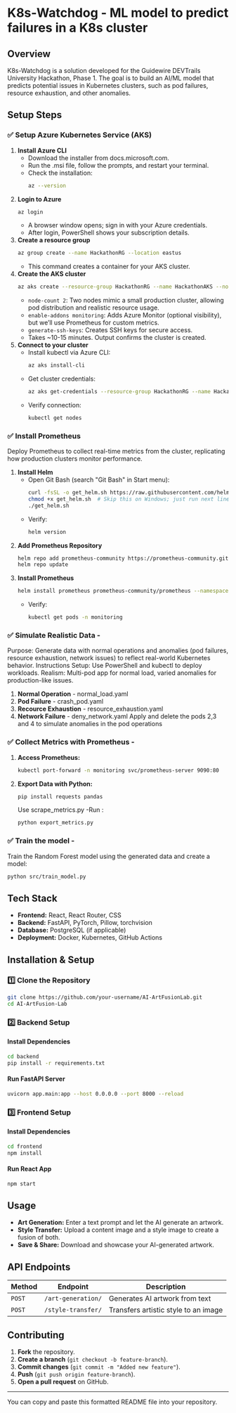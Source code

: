 # K8s-Watchdog - ML model to predict failures in a K8s cluster

## Overview
K8s-Watchdog is a solution developed for the Guidewire DEVTrails University Hackathon, Phase 1. The goal is to build an AI/ML model that predicts potential issues in Kubernetes clusters, such as pod failures, resource exhaustion, and other anomalies.

## Setup Steps

### ✅ Setup Azure Kubernetes Service (AKS)
1. **Install Azure CLI**
    - Download the installer from docs.microsoft.com.
    - Run the .msi file, follow the prompts, and restart your terminal.
    - Check the installation:
      ```bash
      az --version
      ```
2. **Login to Azure**
    ```bash
    az login
    ```
    - A browser window opens; sign in with your Azure credentials.
    - After login, PowerShell shows your subscription details.
3. **Create a resource group**
    ```bash
    az group create --name HackathonRG --location eastus
    ```
    - This command creates a container for your AKS cluster.
4. **Create the AKS cluster**
    ```bash
    az aks create --resource-group HackathonRG --name HackathonAKS --node-count 2 --enable-addons monitoring --generate-ssh-keys
    ```
    - `node-count 2`: Two nodes mimic a small production cluster, allowing pod distribution and realistic resource usage.
    - `enable-addons monitoring`: Adds Azure Monitor (optional visibility), but we’ll use Prometheus for custom metrics.
    - `generate-ssh-keys`: Creates SSH keys for secure access.
    - Takes ~10-15 minutes. Output confirms the cluster is created.
5. **Connect to your cluster**
    - Install kubectl via Azure CLI:
      ```bash
      az aks install-cli
      ```
    - Get cluster credentials:
      ```bash
      az aks get-credentials --resource-group HackathonRG --name HackathonAKS
      ```
    - Verify connection:
      ```bash
      kubectl get nodes
      ```

### ✅ Install Prometheus
Deploy Prometheus to collect real-time metrics from the cluster, replicating how production clusters monitor performance.
1. **Install Helm**
    - Open Git Bash (search "Git Bash" in Start menu):
      ```bash
      curl -fsSL -o get_helm.sh https://raw.githubusercontent.com/helm/helm/master/scripts/get-helm-3
      chmod +x get_helm.sh  # Skip this on Windows; just run next line
      ./get_helm.sh
      ```
    - Verify:
      ```bash
      helm version
      ```
2. **Add Prometheus Repository**
    ```bash
    helm repo add prometheus-community https://prometheus-community.github.io/helm-charts
    helm repo update
    ```
3. **Install Prometheus**
    ```bash
    helm install prometheus prometheus-community/prometheus --namespace monitoring --create-namespace --set server.persistentVolume.enabled=false
    ```
    - Verify:
      ```bash
      kubectl get pods -n monitoring
      ```

### ✅ Simulate Realistic Data -
  Purpose: Generate data with normal operations and anomalies (pod failures, resource exhaustion, network issues) to reflect real-world Kubernetes behavior.
Instructions
Setup: Use PowerShell and kubectl to deploy workloads.
Realism: Multi-pod app for normal load, varied anomalies for production-like issues.
1. **Normal Operation** - normal_load.yaml
2. **Pod Failure** - crash_pod.yaml
3. **Recource Exhaustion** - resource_exhaustion.yaml
4. **Network Failure** - deny_network.yaml
Apply and delete the pods 2,3 and 4 to simulate anomalies in the pod operations

### ✅ Collect Metrics with Prometheus -
1. **Access Prometheus:**
   ```bash
   kubectl port-forward -n monitoring svc/prometheus-server 9090:80
   ```
2. **Export Data with Python:**
   ```bash
   pip install requests pandas
   ```
   Use scrape_metrics.py
   -Run :
   ```bash
   python export_metrics.py
   ```

### ✅ Train the model -
Train the Random Forest model using the generated data and create a model:
```bash
python src/train_model.py
```

## Tech Stack
- **Frontend:** React, React Router, CSS
- **Backend:** FastAPI, PyTorch, Pillow, torchvision
- **Database:** PostgreSQL (if applicable)
- **Deployment:** Docker, Kubernetes, GitHub Actions

## Installation & Setup

### 1️⃣ Clone the Repository
```bash
git clone https://github.com/your-username/AI-ArtFusionLab.git
cd AI-ArtFusion-Lab
```

### 2️⃣ Backend Setup
#### Install Dependencies
```bash
cd backend
pip install -r requirements.txt
```

#### Run FastAPI Server
```bash
uvicorn app.main:app --host 0.0.0.0 --port 8000 --reload
```

### 3️⃣ Frontend Setup
#### Install Dependencies
```bash
cd frontend
npm install
```

#### Run React App
```bash
npm start
```

## Usage
- **Art Generation:** Enter a text prompt and let the AI generate an artwork.
- **Style Transfer:** Upload a content image and a style image to create a fusion of both.
- **Save & Share:** Download and showcase your AI-generated artwork.

## API Endpoints
| Method | Endpoint | Description |
|--------|----------|-------------|
| `POST` | `/art-generation/` | Generates AI artwork from text |
| `POST` | `/style-transfer/` | Transfers artistic style to an image |

## Contributing
1. **Fork** the repository.
2. **Create a branch** (`git checkout -b feature-branch`).
3. **Commit changes** (`git commit -m "Added new feature"`).
4. **Push** (`git push origin feature-branch`).
5. **Open a pull request** on GitHub.

---

You can copy and paste this formatted README file into your repository.
